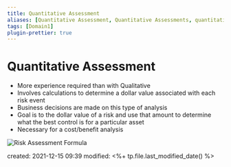```yaml
---
title: Quantitative Assessment
aliases: [Quantitative Assessment, Quantitative Assessments, quantitative assessment, quantitative assessments]
tags: [Domain1]
plugin-prettier: true
---
```


# Quantitative Assessment

- More experience required than with Qualitative
- Involves calculations to determine a dollar value associated with each risk event
- Business decisions are made on this type of analysis
- Goal is to the dollar value of a risk and use that amount to determine what the best control is for a particular asset
- Necessary for a cost/benefit analysis

![Risk Assessment Formula](../../../Assets/img/Risk-Assessment-Formula.png)

created: 2021-12-15 09:39
modified: <%+ tp.file.last_modified_date() %>
